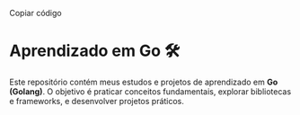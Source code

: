
Copiar código
# Aprendizado em Go 🛠️

Este repositório contém meus estudos e projetos de aprendizado em **Go (Golang)**. O objetivo é praticar conceitos fundamentais, explorar bibliotecas e frameworks, e desenvolver projetos práticos.
